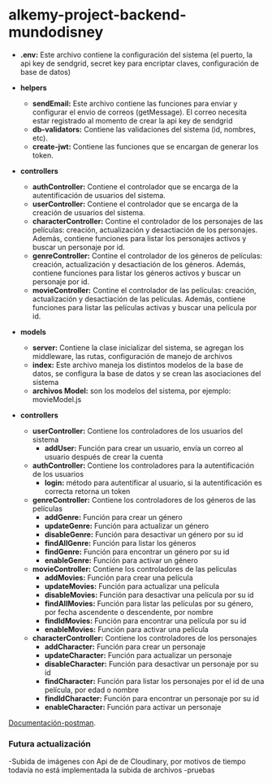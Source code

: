 ﻿# alkemy-project-backend-mundodisney
 
- __.env:__ Este archivo contiene la configuración del sistema (el puerto, la api key de sendgrid, secret key para encriptar claves, configuración de base de datos)
- __helpers__
    - __sendEmail:__ Este archivo contiene las funciones para enviar y configurar el envio de correos (getMessage). El correo necesita estar registrado al momento de crear la api key de sendgrid 
    - __db-validators:__ Contiene las validaciones del sistema (id, nombres, etc).
    - __create-jwt:__ Contiene las funciones que se encargan de generar los token.
- __controllers__
    - __authController:__ Contiene el controlador que se encarga de la autentificación de usuarios del sistema.
    - __userController:__ Contiene el controlador que se encarga de la creación de usuarios del sistema.
    - __characterController:__ Contine el controlador de los personajes de las películas: creación, actualización y desactiación de los personajes. Además, contiene funciones para listar los personajes activos y buscar un personaje por id.
    - __genreController:__ Contine el controlador de los géneros de películas: creación, actualización y desactiación de los géneros. Además, contiene funciones para listar los géneros activos y buscar un personaje por id.
    - __movieController:__ Contine el controlador de las películas: creación, actualización y desactiación de las películas. Además, contiene funciones para listar las películas activas y buscar una película por id.
    
- __models__
    - __server:__ Contiene la clase inicializar del sistema, se agregan los middleware, las rutas, configuración de manejo de archivos 
    - __index:__ Este archivo maneja los distintos modelos de la base de datos, se configura la base de datos y se crean las asociaciones del sistema
    - __archivos Model:__ son los modelos del sistema, por ejemplo: movieModel.js
 
 - __controllers__
    - __userController:__ Contiene los controladores de los usuarios del sistema
        - __addUser:__ Función para crear un usuario, envía un correo al usuario después de crear la cuenta
    - __authController:__ Contiene los controladores para la autentificación de los usuarios
        - __login:__ método para autentificar al usuario, si la autentificación es correcta retorna un token
    - __genreController:__ Contiene los controladores de los géneros de las películas
        - __addGenre:__ Función para crear un género
        - __updateGenre:__ Función para actualizar un género 
        - __disableGenre:__ Función para desactivar un género por su id
        - __findAllGenre:__ Función para listar los géneros 
        - __findGenre:__ Función para encontrar un género por su id
        - __enableGenre:__ Función para activar un género
    - __movieController:__ Contiene los controladores de las películas 
        - __addMovies:__ Función para crear una película
        - __updateMovies:__ Función para actualizar una película  
        - __disableMovies:__ Función para desactivar una película por su id
        - __findAllMovies:__ Función para listar las películas por su género, por fecha ascendente o descendente, por nombre 
        - __findIdMovies:__ Función para encontrar una película por su id
        - __enableMovies:__ Función para activar una película
    - __characterController:__ Contiene los controladores de los personajes
        - __addCharacter:__ Función para crear un personaje
        - __updateCharacter:__ Función para actualizar un personaje  
        - __disableCharacter:__ Función para desactivar un personaje por su id
        - __findCharacter:__ Función para listar los personajes por el id de una película, por edad o nombre
        - __findIdCharacter:__ Función para encontrar un personaje por su id
        - __enableCharacter:__ Función para activar un personaje

[Documentación-postman](https://documenter.getpostman.com/view/12626700/UVeGsSL1#f17831c2-046b-4918-84e0-645e01c367c4).

### Futura actualización
-Subida de imágenes con Api de de Cloudinary, por motivos de tiempo todavía no está implementada la subida de archivos
-pruebas
